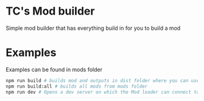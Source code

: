 # TC's Mod builder
Simple mod builder that has everything build in for you to build a mod

# Examples
Examples can be found in mods folder


```bash
npm run build # builds mod and outputs in dist folder where you can use to install the mod
npm run build:all # builds all mods from mods folder
npm run dev # Opens a dev server on which the Mod loader can connect to receive mod as soon as they are compiled 
```
